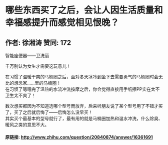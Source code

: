 # 哪些东西买了之后，会让人因生活质量和幸福感提升而感觉相见恨晚？
## 作者: 徐湘涛  赞同: 172
智能座便器——卫洗丽  
  
千万别认为女生才需要这玩意儿！  
  
在习惯了温暖干爽的马桶圈之后，面对冬天冰冷到坐下去需要勇气的马桶圈时会无比的想念家……里的马桶圈！  
在习惯了嗯嗯完了温热的水流冲洗按摩之后，你会觉得直接用手纸擦PP实在太不卫生太不爽了！  
  
数次想买都因为不知道选哪个型号而放弃，后来听朋友说了某个型号用了不错才买了，买了之后就后悔了——后悔怎么没早买！  
其实买个最基本的型号就行了，最有用的就是马桶圈加热和温水冲洗，什么除臭、暖风之类的意思不大。

#### 原链接: http://www.zhihu.com/question/20840874/answer/16361691